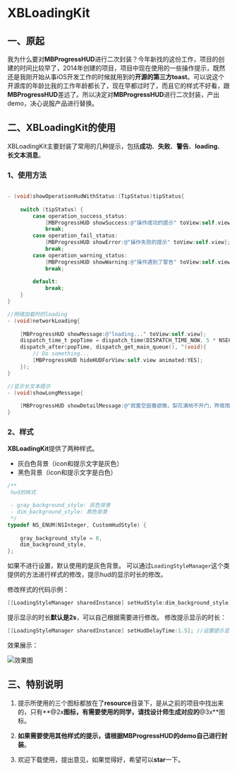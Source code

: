 # XBLoadingKit 
## 一、原起
我为什么要对**MBProgressHUD**进行二次封装？今年新找的这份工作，项目的创建的时间比较早了，2014年创建的项目，项目中现在使用的一些操作提示，既然还是我刚开始从事iOS开发工作的时候就用到的**开源的第三方toast**。可以说这个开源库的年龄比我的工作年龄都长了，现在早都过时了，而且它的样式不好看，跟**MBProgressHUD**差远了。所以决定对**MBProgressHUD**进行二次封装，产出demo，决心说服产品进行替换。

## 二、XBLoadingKit的使用

XBLoadingKit主要封装了常用的几种提示，包括**成功**、**失败**、**警告**、**loading**、**长文本消息**。

### 1、使用方法


```objective-c

- (void)showOperationHudWithStatus:(TipStatus)tipStatus{
    
    switch (tipStatus) {
        case operation_success_status:
            [MBProgressHUD showSuccess:@"操作成功的提示" toView:self.view]; //成功的提示
            break;
        case operation_fail_status:
            [MBProgressHUD showError:@"操作失败的提示" toView:self.view]; //失败提示
            break;
        case operation_warning_status:
            [MBProgressHUD showWarning:@"操作遇到了警告" toView:self.view]; //警告提示
            break;
            
        default:
            break;
    }
}

//网络加载时的loading
- (void)networkLoading{
    
    [MBProgressHUD showMessage:@"loading..." toView:self.view];
    dispatch_time_t popTime = dispatch_time(DISPATCH_TIME_NOW, 5 * NSEC_PER_SEC);
    dispatch_after(popTime, dispatch_get_main_queue(), ^(void){
        // Do something...
        [MBProgressHUD hideHUDForView:self.view animated:YES];
    });
}

//显示长文本提示
- (void)showLongMessage{
    
    [MBProgressHUD showDetailMessage:@"寂寞空庭春欲晚，梨花满地不开门，昨夜雨疏风骤" toView:self.view delay:2.0];
}
```
### 2、样式
**XBLoadingKit**提供了两种样式。

- 灰白色背景（icon和提示文字是灰色）
- 黑色背景（icon和提示文字是白色）

```objective-c
/**
 hud的样式

 - gray_background_style: 灰色背景
 - dim_background_style: 黑色背景
 */
typedef NS_ENUM(NSInteger, CustomHudStyle) {
    
    gray_background_style = 0,
    dim_background_style,
};
```

如果不进行设置，默认使用的是灰色背景。
可以通过`LoadingStyleManager`这个类提供的方法进行样式的修改，提示hud的显示时长的修改。

修改样式的代码示例：

```objective-c
[[LoadingStyleManager sharedInstance] setHudStyle:dim_background_style];
```

提示显示的时长**默认是2s**，可以自己根据需要进行修改。
修改提示显示的时长：

```objective-c
[[LoadingStyleManager sharedInstance] setHudDelayTime:1.5]; //设置提示显示的时长
```

效果展示：

![效果图](https://upload-images.jianshu.io/upload_images/767049-64dc941b85f0ce63.png?imageMogr2/auto-orient/strip%7CimageView2/2/w/1240)


## 三、特别说明


1. 提示所使用的三个图标都放在了**resource**目录下，是从之前的项目中找出来的，只有**@2x**图标，有需要使用的同学，请找设计师生成对应的**@3x**图标。

2. **如果需要使用其他样式的提示，请根据MBProgressHUD的demo自己进行封装**。

3. 欢迎下载使用，提出意见，如果觉得好，希望可以**star**一下。


